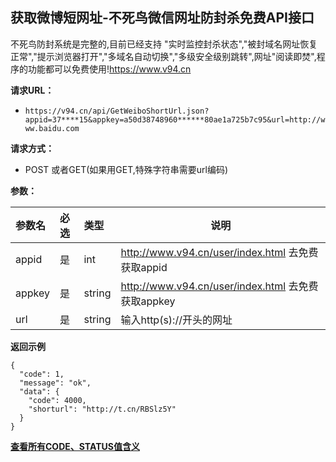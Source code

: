 ## 获取微博短网址-不死鸟微信网址防封杀免费API接口
不死鸟防封系统是完整的,目前已经支持 "实时监控封杀状态","被封域名网址恢复正常","提示浏览器打开","多域名自动切换","多级安全级别跳转",网址"阅读即焚",程序的功能都可以免费使用!https://www.v94.cn

**请求URL：** 
- ` https://v94.cn/api/GetWeiboShortUrl.json?appid=37****15&appkey=a50d38748960******80ae1a725b7c95&url=http://www.baidu.com `
  
**请求方式：**
- POST 或者GET(如果用GET,特殊字符串需要url编码) 

**参数：** 

|参数名|必选|类型|说明|
|:----    |:---|:----- |-----   |
|appid |  是  |    int   |    http://www.v94.cn/user/index.html 去免费获取appid   |
|appkey |  是  |    string   |    http://www.v94.cn/user/index.html 去免费获取appkey   |
|url |  是  |    string   |    输入http(s)://开头的网址   |

**返回示例**

``` 
{
  "code": 1,
  "message": "ok",
  "data": {
    "code": 4000,
    "shorturl": "http://t.cn/RBSlz5Y"
  }
}

```

**[查看所有CODE、STATUS值含义](https://github.com/wanjunlengfeng/WechatUrlCheckPreventingBlockedApi/blob/master/微信防封杀系统api接口详细说明/CODE代码汇总.md "查看所有CODE、STATUS值含义")**